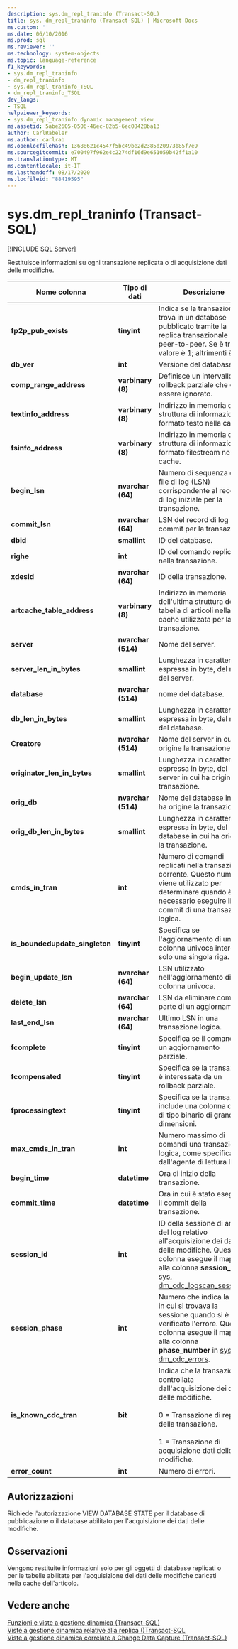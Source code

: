 ```yaml
---
description: sys.dm_repl_traninfo (Transact-SQL)
title: sys. dm_repl_traninfo (Transact-SQL) | Microsoft Docs
ms.custom: ''
ms.date: 06/10/2016
ms.prod: sql
ms.reviewer: ''
ms.technology: system-objects
ms.topic: language-reference
f1_keywords:
- sys.dm_repl_traninfo
- dm_repl_traninfo
- sys.dm_repl_traninfo_TSQL
- dm_repl_traninfo_TSQL
dev_langs:
- TSQL
helpviewer_keywords:
- sys.dm_repl_traninfo dynamic management view
ms.assetid: 5abe2605-0506-46ec-82b5-6ec08428ba13
author: CarlRabeler
ms.author: carlrab
ms.openlocfilehash: 13688621c4547f5bc49be2d2385d20973b85f7e9
ms.sourcegitcommit: e700497f962e4c2274df16d9e651059b42ff1a10
ms.translationtype: MT
ms.contentlocale: it-IT
ms.lasthandoff: 08/17/2020
ms.locfileid: "88419595"
---
```

# <a name="sysdm_repl_traninfo-transact-sql"></a>sys.dm_repl_traninfo (Transact-SQL)
[!INCLUDE [SQL Server](../../includes/applies-to-version/sqlserver.md)]

  Restituisce informazioni su ogni transazione replicata o di acquisizione dati delle modifiche.  

|Nome colonna|Tipo di dati|Descrizione|  
|-----------------|---------------|-----------------|  
|**fp2p_pub_exists**|**tinyint**|Indica se la transazione si trova in un database pubblicato tramite la replica transazionale peer-to-peer. Se è true, il valore è 1; altrimenti è 0.|  
|**db_ver**|**int**|Versione del database.|  
|**comp_range_address**|**varbinary (8)**|Definisce un intervallo di rollback parziale che deve essere ignorato.|  
|**textinfo_address**|**varbinary (8)**|Indirizzo in memoria della struttura di informazioni in formato testo nella cache.|  
|**fsinfo_address**|**varbinary (8)**|Indirizzo in memoria della struttura di informazioni in formato filestream nella cache.|  
|**begin_lsn**|**nvarchar (64)**|Numero di sequenza del file di log (LSN) corrispondente al record di log iniziale per la transazione.|  
|**commit_lsn**|**nvarchar (64)**|LSN del record di log del commit per la transazione.|  
|**dbid**|**smallint**|ID del database.|  
|**righe**|**int**|ID del comando replicato nella transazione.|  
|**xdesid**|**nvarchar (64)**|ID della transazione.|  
|**artcache_table_address**|**varbinary (8)**|Indirizzo in memoria dell'ultima struttura della tabella di articoli nella cache utilizzata per la transazione.|  
|**server**|**nvarchar (514)**|Nome del server.|  
|**server_len_in_bytes**|**smallint**|Lunghezza in caratteri, espressa in byte, del nome del server.|  
|**database**|**nvarchar (514)**|nome del database.|  
|**db_len_in_bytes**|**smallint**|Lunghezza in caratteri, espressa in byte, del nome del database.|  
|**Creatore**|**nvarchar (514)**|Nome del server in cui ha origine la transazione.|  
|**originator_len_in_bytes**|**smallint**|Lunghezza in caratteri, espressa in byte, del server in cui ha origine la transazione.|  
|**orig_db**|**nvarchar (514)**|Nome del database in cui ha origine la transazione.|  
|**orig_db_len_in_bytes**|**smallint**|Lunghezza in caratteri, espressa in byte, del database in cui ha origine la transazione.|  
|**cmds_in_tran**|**int**|Numero di comandi replicati nella transazione corrente. Questo numero viene utilizzato per determinare quando è necessario eseguire il commit di una transazione logica.|  
|**is_boundedupdate_singleton**|**tinyint**|Specifica se l'aggiornamento di una colonna univoca interessa solo una singola riga.|  
|**begin_update_lsn**|**nvarchar (64)**|LSN utilizzato nell'aggiornamento di una colonna univoca.|  
|**delete_lsn**|**nvarchar (64)**|LSN da eliminare come parte di un aggiornamento.|  
|**last_end_lsn**|**nvarchar (64)**|Ultimo LSN in una transazione logica.|  
|**fcomplete**|**tinyint**|Specifica se il comando è un aggiornamento parziale.|  
|**fcompensated**|**tinyint**|Specifica se la transazione è interessata da un rollback parziale.|  
|**fprocessingtext**|**tinyint**|Specifica se la transazione include una colonna di dati di tipo binario di grandi dimensioni.|  
|**max_cmds_in_tran**|**int**|Numero massimo di comandi una transazione logica, come specificato dall'agente di lettura log.|  
|**begin_time**|**datetime**|Ora di inizio della transazione.|  
|**commit_time**|**datetime**|Ora in cui è stato eseguito il commit della transazione.|  
|**session_id**|**int**|ID della sessione di analisi del log relativo all'acquisizione dei dati delle modifiche. Questa colonna esegue il mapping alla colonna **session_id** in [sys. dm_cdc_logscan_sessions](../../relational-databases/system-dynamic-management-views/change-data-capture-sys-dm-cdc-log-scan-sessions.md).|  
|**session_phase**|**int**|Numero che indica la fase in cui si trovava la sessione quando si è verificato l'errore. Questa colonna esegue il mapping alla colonna **phase_number** in [sys. dm_cdc_errors](../../relational-databases/system-dynamic-management-views/change-data-capture-sys-dm-cdc-errors.md).|  
|**is_known_cdc_tran**|**bit**|Indica che la transazione è controllata dall'acquisizione dei dati delle modifiche.<br /><br /> 0 = Transazione di replica della transazione.<br /><br /> 1 = Transazione di acquisizione dati delle modifiche.|  
|**error_count**|**int**|Numero di errori.|  
  
## <a name="permissions"></a>Autorizzazioni  
 Richiede l'autorizzazione VIEW DATABASE STATE per il database di pubblicazione o il database abilitato per l'acquisizione dei dati delle modifiche.  
  
## <a name="remarks"></a>Osservazioni  
 Vengono restituite informazioni solo per gli oggetti di database replicati o per le tabelle abilitate per l'acquisizione dei dati delle modifiche caricati nella cache dell'articolo.  
  
## <a name="see-also"></a>Vedere anche  
 [Funzioni e viste a gestione dinamica &#40;Transact-SQL&#41;](~/relational-databases/system-dynamic-management-views/system-dynamic-management-views.md)   
 [Viste a gestione dinamica relative alla replica &#40;&#41;Transact-SQL ](../../relational-databases/system-dynamic-management-views/replication-related-dynamic-management-views-transact-sql.md)   
 [Viste a gestione dinamica correlate a Change Data Capture &#40;Transact-SQL&#41;](https://msdn.microsoft.com/library/2a771d7d-693a-4f56-9227-02cd00e0e200)  
  
  

